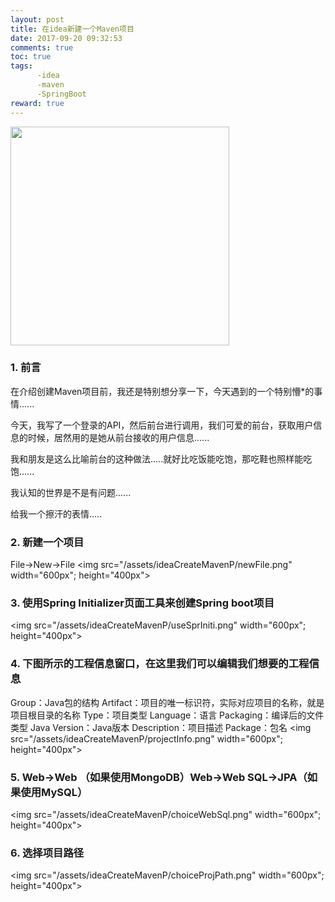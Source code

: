 ```yaml
---
layout: post
title: 在idea新建一个Maven项目
date: 2017-09-20 09:32:53
comments: true
toc: true
tags:
      -idea
      -maven
      -SpringBoot
reward: true
---
```


<p><img src="/assets/ideaCreateMavenP/titlePic.png" width="350px" height="350px"></p>

### 1. 前言

在介绍创建Maven项目前，我还是特别想分享一下，今天遇到的一个特别懵*的事情......

今天，我写了一个登录的API，然后前台进行调用，我们可爱的前台，获取用户信息的时候，居然用的是她从前台接收的用户信息......

<!-- more -->

我和朋友是这么比喻前台的这种做法.....就好比吃饭能吃饱，那吃鞋也照样能吃饱......

我认知的世界是不是有问题......

给我一个擦汗的表情.....

### 2. 新建一个项目
File->New->File
<img src="/assets/ideaCreateMavenP/newFile.png" width="600px"; height="400px">

### 3. 使用Spring Initializer页面工具来创建Spring boot项目
<img src="/assets/ideaCreateMavenP/useSprIniti.png" width="600px"; height="400px">

### 4. 下图所示的工程信息窗口，在这里我们可以编辑我们想要的工程信息
Group：Java包的结构
Artifact：项目的唯一标识符，实际对应项目的名称，就是项目根目录的名称
Type：项目类型
Language：语言
Packaging：编译后的文件类型
Java Version：Java版本
Description：项目描述
Package：包名
<img src="/assets/ideaCreateMavenP/projectInfo.png" width="600px"; height="400px">


### 5. Web->Web （如果使用MongoDB）Web->Web SQL->JPA（如果使用MySQL）
<img src="/assets/ideaCreateMavenP/choiceWebSql.png" width="600px"; height="400px">

### 6. 选择项目路径
<img src="/assets/ideaCreateMavenP/choiceProjPath.png" width="600px"; height="400px">
